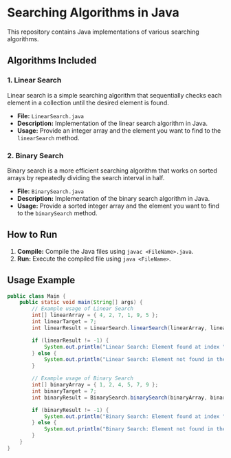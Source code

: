 # Searching Algorithms in Java

This repository contains Java implementations of various searching algorithms.

## Algorithms Included

### 1. Linear Search

Linear search is a simple searching algorithm that sequentially checks each element in a collection until the desired element is found.

- **File:** `LinearSearch.java`
- **Description:** Implementation of the linear search algorithm in Java.
- **Usage:** Provide an integer array and the element you want to find to the `linearSearch` method.

### 2. Binary Search

Binary search is a more efficient searching algorithm that works on sorted arrays by repeatedly dividing the search interval in half.

- **File:** `BinarySearch.java`
- **Description:** Implementation of the binary search algorithm in Java.
- **Usage:** Provide a sorted integer array and the element you want to find to the `binarySearch` method.

## How to Run

1. **Compile:** Compile the Java files using `javac <FileName>.java`.
2. **Run:** Execute the compiled file using `java <FileName>`.

## Usage Example

```java
public class Main {
    public static void main(String[] args) {
        // Example usage of Linear Search
        int[] linearArray = { 4, 2, 7, 1, 9, 5 };
        int linearTarget = 7;
        int linearResult = LinearSearch.linearSearch(linearArray, linearTarget);

        if (linearResult != -1) {
            System.out.println("Linear Search: Element found at index " + linearResult);
        } else {
            System.out.println("Linear Search: Element not found in the array.");
        }

        // Example usage of Binary Search
        int[] binaryArray = { 1, 2, 4, 5, 7, 9 };
        int binaryTarget = 7;
        int binaryResult = BinarySearch.binarySearch(binaryArray, binaryTarget);

        if (binaryResult != -1) {
            System.out.println("Binary Search: Element found at index " + binaryResult);
        } else {
            System.out.println("Binary Search: Element not found in the array.");
        }
    }
}

